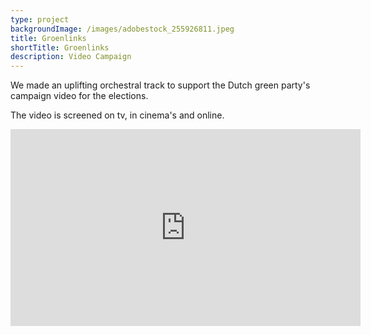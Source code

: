 ```yaml
---
type: project
backgroundImage: /images/adobestock_255926811.jpeg
title: Groenlinks
shortTitle: Groenlinks
description: Video Campaign
---
```

We made an uplifting orchestral track to support the Dutch green party's campaign video for the elections.

The video is screened on tv, in cinema's and online.

<iframe width="560" height="315" src="https://www.youtube.com/embed/DqF0OP_Zpxo" frameborder="0" allow="accelerometer; autoplay; encrypted-media; gyroscope; picture-in-picture" allowfullscreen></iframe>

